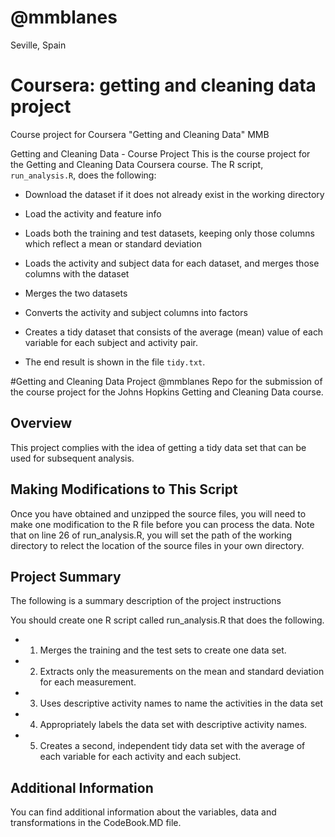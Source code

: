 # @mmblanes
Seville, Spain

# Coursera: getting and cleaning data project
Course project for Coursera "Getting and Cleaning Data" MMB

Getting and Cleaning Data - Course Project
This is the course project for the Getting and Cleaning Data Coursera course.
The R script, `run_analysis.R`, does the following:

 *  Download the dataset if it does not already exist in the working directory
  
 *  Load the activity and feature info
  
 *  Loads both the training and test datasets, keeping only those columns which reflect a mean or standard deviation
  
 *  Loads the activity and subject data for each dataset, and merges those columns with the dataset
  
 *  Merges the two datasets
  
 *  Converts the activity and subject columns into factors
  
 *  Creates a tidy dataset that consists of the average (mean) value of each variable for each subject and activity pair.
  
 *  The end result is shown in the file `tidy.txt`.

#Getting and Cleaning Data Project
@mmblanes
Repo for the submission of the course project for the Johns Hopkins Getting and Cleaning Data course.

## Overview

This project complies with the idea of getting a tidy data set that can be used for subsequent analysis.

## Making Modifications to This Script

Once you have obtained and unzipped the source files, you will need to make one modification to the R file before you can process the data. Note that on line 26 of run_analysis.R, you will set the path of the working directory to relect the location of the source files in your own directory.

## Project Summary

The following is a summary description of the project instructions

You should create one R script called run_analysis.R that does the following.
* 1. Merges the training and the test sets to create one data set.
* 2. Extracts only the measurements on the mean and standard deviation for each measurement.
* 3. Uses descriptive activity names to name the activities in the data set 
* 4. Appropriately labels the data set with descriptive activity names. 
* 5. Creates a second, independent tidy data set with the average of each variable for each activity and each subject.

## Additional Information

You can find additional information about the variables, data and transformations in the CodeBook.MD file.
